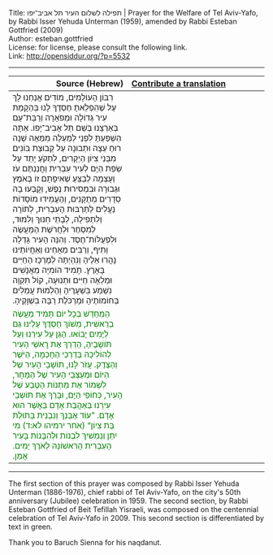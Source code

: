 <html>
<head></head>
<body>
Title: תפילה לשלום העיר תל אביב־יפו | Prayer for the Welfare of Tel Aviv-Yafo, by Rabbi Isser Yehuda Unterman (1959), amended by Rabbi Esteban Gottfried (2009)<br />
Author: esteban.gottfried<br />
License: for license, please consult the following link.<br />
Link: <a href="http://opensiddur.org/?p=5532">http://opensiddur.org/?p=5532</a>
<p />
<hr />

<table style="margin-left: auto;margin-right: auto;" class="draggable">
<thead><tr><th id="x" style="text-align: right;">Source (Hebrew)</th><th style="text-align: left;"><a href="/contributing/upload/">Contribute a translation</a></th></tr></thead>
<tbody>
<tr><td style="vertical-align:top;" width="46%">
<div class="liturgy"><span lang="he">
רִבּוֹן הָעוֹלָמִים,
מוֹדִים אֲנַחְנוּ לָךְ עַל שֶׁהִפְלֵאתָ חַסְדֶךָ לָנוּ
בְּהַקָמַת עִיר גְּדוֹלָה וּמְפֹאָרָה
וְרַבַּת־עַם בְּאַרְצֵנוּ בְּשֵׁם תֵּל אָבִיב־יָפוֹ.
אַתָּה הִשְׁפַּעְתָּ לִפְנֵי לְמַעְלָה מִמֵּאָה שָׁנָה רוּחַ עֵצָה
וּתְבוּנָה עַל קְבוּצַת בּוֹנִים מִבְּנֵי צִיוֹן הַיְקָרִים,
לִתְקֹעַ יָתֵד עַל שְׂפַת הַיָּם לְעִיר עִבְרִית
וְחֲנַנְתַּם עֹז וְעָצְמָה לְבַצֵּעַ שְׁאִיפָתָם זוֹ
בְּאֹמֶץ וּגְבוּרָה וּבִמְסִירוּת נֶפֶשׁ,  
וְקָבְעוּ בָהּ סְדָרִים מְתֻקָּנִים,
וְהֶעֱמִידוּ מוֹסָדוֹת נַעֲלִים לַתַּרְבּוּת הָעִבְרִית,
לְתוֹרָה וְלִתְפִילָה,
לְבָתֵי חִנּוּךְ וְלִמּוּד,
לְמִסְחַר וּלְחֲרשֶׁת הַמַּעֲשֶׂה וּלִפְעֻלּוֹת־חֶסֶד. 
וְהִנֵּה הָעִיר גָּדְלָה וַתִיף, 
וְרַבִּים מֵאָחֵינוּ וְאַחֲיוֹתֵינוּ נָהֲרוּ אֵלֶיהָ
וְנִהְיְתָה לְמֶרְכָּז הַחַיִּים בָּאָרֶץ.
תָּמִיד הוֹמִיָּה מֵאֲנָשִׁים וּמְלֵאָה חַיִּים וּתְנוּעָה,
קוֹל תִּקְוָה נִשְׁמַע בִּשְׁעָרֶיהָ
וְהַלְמוּת עֲמֵלִים בְּחוֹמוֹתֶיהָ
וּמַרְכֹּלֶת רַבָּה בִּשְׁוָקֶיהָ.‏
</span></div></td>
 
<td style="vertical-align:top;" width="53%"><div class="english">

</div></td></tr>


<tr><td style="vertical-align:top;" width="46%"><div class="liturgy"><span lang="he" style="color: green;">
הַמְחַדֵּשׁ בְּכָל יוֹם תָּמִיד מַעֲשֶׂה בְרֵאשִׁית,
מְשׁוֹךְ חַסְדֶּךָ עָלֵינוּ גַּם לְיָמִים יָבוֹאוּ.
הָגֵן עַל עִירֵנוּ וְעַל תּוֹשָׁבֶיהָ,
הַדְרֵךְ אֶת רׇאשֵׁי הָעִיר לְהוֹלִיכָהּ בְּדַרְכֵי הַחָכְמָה,
הַיֹּשֶׁר וְהַצֶּדֶק.
עֲזֹר לָנוּ,
תּוֹשָׁבֵי הָעִיר שֶׁל הַיּוֹם 
וּמְעַצְּבֵי הָעִיר שֶׁל הַמָּחָר,
לִשְׁמוֹר אֶת מַתְנוֹת הַטֶּבַע שֶׁל הָעִיר,
כְּחוֹפֵי הַיָּם,
וּבָרֵךְ אֶת תּוֹשְבֵי עִירֵנוּ בְּאַהֲבַת אָדָם בַּאֲשֶׁר הוּא אָדָם.
”עוֹד אֶבְנֵךְ וְנִבְנֵית בְּתוּלַת בַּת צִיוֹן“ <span class="citation">(אחר ירמיהו לא:ד)</span>
מִי יִתֵּן וְנַמְשִׁיךְ לִבְנוֹת וּלְהִבָּנוֹת בָּעִיר הָעִבְרִית הָרִאשׁוֹנָה לְאֹרֶךְ יָמִים.
אָמֵן.‏
</span></div></td>
 
<td style="vertical-align:top;" width="53%"><div class="english">

</div></td></tr>
</tbody></table>

<hr />

The first section of this prayer was composed by Rabbi Isser Yehuda Unterman (1886-1976), chief rabbi of Tel Aviv-Yafo, on the city's 50th anniversary (Jubilee) celebration in 1959. The second section, by Rabbi Esteban Gottfried of Beit Tefillah Yisraeli, was composed on the centennial celebration of Tel Aviv-Yafo in 2009. This second section is differentiated by text in green.

Thank you to Baruch Sienna for his naqdanut.
</body>
</html>